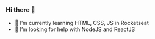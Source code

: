 ### Hi there 👋


- 🌱 I’m currently learning HTML, CSS, JS in Rocketseat
- 🤔 I’m looking for help with NodeJS and ReactJS
